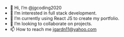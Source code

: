 - 👋 Hi, I’m @jgcoding2020
- 👀 I’m interested in full stack development.
- 🌱 I’m currently using React JS to create my portfolio.
- 💞️ I’m looking to collaborate on projects.
- 📫 How to reach me jgardn11@yahoo.com

<!---
jgcoding2020/jgcoding2020 is a ✨ special ✨ repository because its `README.md` (this file) appears on your GitHub profile.
You can click the Preview link to take a look at your changes.
--->
